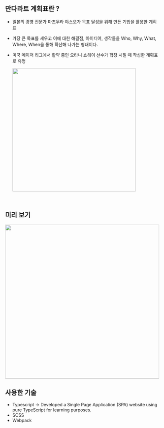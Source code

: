 ## 만다라트 계획표란 ?

- 일본의 경영 전문가 마츠무라 야스오가 목표 달성을 위해 만든 기법을 활용한 계획표
- 가장 큰 목표를 세우고 이에 대한 해결점, 아이디어, 생각들을 Who, Why, What, Where, When을 통해 확산해 나가는 형태이다.
- 미국 메이저 리그에서 활약 중인 오타니 쇼헤이 선수가 학창 시절 때 작성한 계획표로 유명

  <img src="https://res.cloudinary.com/dr4ka7tze/image/upload/v1711088441/mandal_art3_y5qzbh.png" width="400"/>

<br />

## 미리 보기

<img src="https://res.cloudinary.com/dr4ka7tze/image/upload/v1711088004/wm08ncjb9o6033wbedlx.png" width="500"/>

<br />

## 사용한 기술

- Typescript -> Developed a Single Page Application (SPA) website using pure TypeScript for learning purposes.
- SCSS
- Webpack
